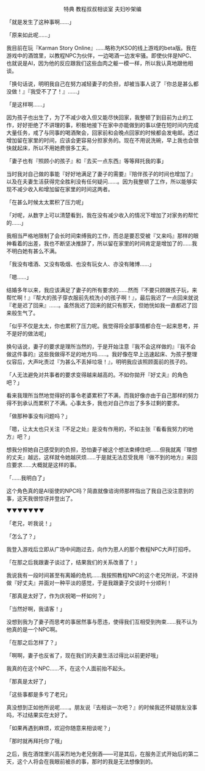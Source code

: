 <p align="center">特典 教程叔叔相谈室 夫妇吵架编</p>

「就是发生了这种事啊……」

「原来如此呢……」

我目前在玩『Karman Story Online』……略称为KSO的线上游戏的beta版。我在游戏中的酒馆里，以教程NPC为伙伴，一边喝酒一边发牢骚。即使伙伴是NPC、也就说是AI，因为他的反应跟我们这些血肉之躯一模一样，所以我认真地跟他相谈。

「换句话说，明明我自己在努力减轻妻子的负担，却被当事人说了『你总是甚么都没做！』『我受不了了！』……」

「是这样啊……」

因为孩子也出生了，为了不减少收入但又能尽快回家，我整顿了到目前为止的工作，好好拒绝了不讲理的事，积极地接下在家中亦能做到的事以便在短时间内完成大量任务，戒了与同事的喝酒聚会，回家前和会晚点回家的时候都会发电邮。透过增加留在家里的时间，应该会更容易分担家务的。现在不用说洗碗，早上我也会很快就起床，所以不用她费很多工夫。

「妻子也有『照顾小的孩子』和『去买一点东西』等等拜托我的事」

当时我对自己做的事能『好好地满足了妻子的需要』『陪伴孩子的时间也增加了』以及在夫妻生活获得完全胜利没有任何疑问……。因为我整顿了工作，所以能够实现不减少收入和增加留在家里的时间这两者。

「在甚么时候太太累积了压力呢」

「对呢，从数字上可以清楚看到，我在没有减少收入的情况下增加了对家务的帮忙的……」

我相当严格地限制了会长时间束缚我的工作，而总是要忍受被『又来吗』那样的眼神看着的出差，我也不断坚决推辞了，所以留在家里的时间肯定是增加了的……我不明白她有甚么不满。

「我没有嗜酒、又没有吸烟、也没有玩女人、亦没有赌博……」

「嗯……」

结婚多年以来，我应该满足了妻子的所有要求的……然而『不要只顾跟孩子玩，来帮忙啊！』『帮大的孩子穿衣服前先梳洗小的孩子啊！』，最后我迟了一点回来就说『老是迟了回来』……。虽然我迟了回来的就只有那天，但她恍如我一直都迟了回来般生气了。

「似乎不仅是太太，你也累积了压力呢。我觉得将全部事情都合在一起来思考，并不是好的做法呢」

换句话说，妻子的要求是理所当然的，于是开始注意『我不会这样做的』『我不会做这件事的』这些我做得不足的地方吗……。我好像在早上迅速起床、为孩子整理仪容后，大声叱责过『为甚么不丢掉垃圾！』，明明我应该照顾面前的孩子的。

「人无法避免对共事者的要求变得越来越高的。不如你拋开『好丈夫』的角色吧？」

看来我理所当然地觉得好的事令老婆累积了不满，而我好像亦由于自己那样的努力得不到承认而累积了不满。心事太多，我也对自己作出了多多过剩的要求。

「做那种事没有问题吗？」

「嗯，让太太也只关注『不足之处』是没有作用的，不如主张『看看我努力的地方』吧？」

想我分担她自己感受到的负担，恐怕妻子被这个想法束缚住吧……但我就离『理想的丈夫』越远，这样就令她越厌烦……于是就无法忍受我用『做不到的地方』来回应要求……大概就是这样的事。

「……我明白了」

这个角色真的是AI驱使的NPC吗？简直就像谘询师那样指出了我自己没注意到的事，这天我很惊讶并登出了。

▼▼▼▼▼▼▼

「老兄，听我说！」

「怎么了？」

我登入游戏后立即从广场中间跑过去，向作为恩人的那个教程NPC大声打招呼。

「在那之后我跟妻子谈过了，结果我们的关系改善了！」

我说我有一段时间甚至有离婚的危机……我按照教程NPC的这个老兄所说，不坚持做『好丈夫』并面对一种平淡的感觉，于是我跟妻子交谈时十分顺利！

「那真是太好了，作为庆祝喝一杯如何？」

「当然好啊，我请客！」

没想到我为了妻子而思考的事居然事与愿违，使得我们互相受到拘束……我不认为他真的是一个NPC啊。

「在那之后怎样了？」

「啊啊，妻子也反省了，现在我们的夫妻生活过得比以前更好哦」

我真的在这个NPC……不，在这个人面前抬不起头。

「那真是太好了」

「这些事都是多亏了老兄」

真没想到正如他所说呢……。朋友说『去相谈一次吧？』的时候我还怀疑朋友没事吗，不过结果实在太好了。

「如果再遇到麻烦，欢迎你随意来相谈呢？」

「那时就再拜托你了哦」

之后，我在酒馆里兴高采烈地为老兄倒酒——可是其后，在服务正式开始后的第二天，这个人将会在我眼前被杀的事，那时的我是无法想像到的。

